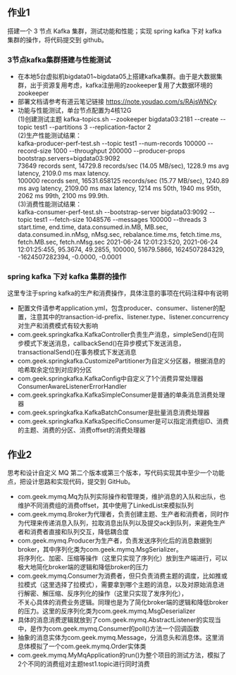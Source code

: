 ## 作业1 ##
搭建一个 3 节点 Kafka 集群，测试功能和性能；实现 spring kafka 下对 kafka 集群的操作，将代码提交到 github。  
### 3节点kafka集群搭建与性能测试 ###
- 在本地5台虚拟机bigdata01~bigdata05上搭建kafka集群。由于是大数据集群，出于资源复用考虑，kafka注册用的zookeeper复用了大数据环境的zookeeper
- 部署文档请参考有道云笔记链接 https://note.youdao.com/s/RAjsWNCy
- 功能与性能测试，单台节点配置为4核12G  
(1)创建测试主题 kafka-topics.sh --zookeeper bigdata03:2181 --create --topic test1 --partitions 3 --replication-factor 2  
(2)生产性能测试结果：  
kafka-producer-perf-test.sh --topic test1 --num-records 100000 --record-size 1000 --throughput 200000 --producer-props bootstrap.servers=bigdata03:9092  
73649 records sent, 14729.8 records/sec (14.05 MB/sec), 1228.9 ms avg latency, 2109.0 ms max latency.  
100000 records sent, 16531.658125 records/sec (15.77 MB/sec), 1240.89 ms avg latency, 2109.00 ms max latency, 1214 ms 50th, 1940 ms 95th, 2062 ms 99th, 2100 ms 99.9th.  
(3)消费性能测试结果：  
kafka-consumer-perf-test.sh --bootstrap-server bigdata03:9092 --topic test1 --fetch-size 1048576 --messages 100000 --threads 3
start.time, end.time, data.consumed.in.MB, MB.sec, data.consumed.in.nMsg, nMsg.sec, rebalance.time.ms, fetch.time.ms, fetch.MB.sec, fetch.nMsg.sec
2021-06-24 12:01:23:520, 2021-06-24 12:01:25:455, 95.3674, 49.2855, 100000, 51679.5866, 1624507284329, -1624507282394, -0.0000, -0.0001  

### spring kafka 下对 kafka 集群的操作 ###
这里专注于spring kafka的生产和消费操作，具体注意的事项在代码注释中有说明  
- 配置文件请参考application.yml，包含producer、consumer、listener的配置，注意其中的transaction-id-prefix、listener.type、listener.concurrency对生产和消费模式有较大影响
- com.geek.springkafka.KafkaController负责生产消息，simpleSend()在同步模式下发送消息，callbackSend()在异步模式下发送消息，transactionalSend()在事务模式下发送消息
- com.geek.springkafka.CustomizePartitioner为自定义分区器，根据消息的哈希取余定位到对应的分区
- com.geek.springkafka.KafkaConfig中自定义了1个消费异常处理器ConsumerAwareListenerErrorHandler
- com.geek.springkafka.KafkaSimpleConsumer是普通的单条消息消费处理器
- com.geek.springkafka.KafkaBatchConsumer是批量消息消费处理器
- com.geek.springkafka.KafkaSpecificConsumer是可以指定消费组ID、消费的主题、消费的分区、消费offset的消费处理器

## 作业2 ##
思考和设计自定义 MQ 第二个版本或第三个版本，写代码实现其中至少一个功能点，把设计思路和实现代码，提交到 GitHub。   
- com.geek.mymq.Mq为队列实际操作和管理类，维护消息的入队和出队，也维护不同消费组的消费offset，其中使用了LinkedList来模拟队列
- com.geek.mymq.Broker为代理者，负责创建主题、生产者和消费者，同时作为代理来传递消息入队列，拉取消息出队列以及提交ack到队列，来避免生产者和消费者直接和队列交互，降低耦合度
- com.geek.mymq.Producer为生产者，负责发送序列化后的消息数据到broker，其中序列化类为com.geek.mymq.MsgSerializer。  
将序列化、加密、压缩等操作（这里只实现了序列化）放到生产端进行，可以极大地简化broker端的逻辑和降低broker的压力
- com.geek.mymq.Consumer为消费者，但只负责消费主题的调度，比如推或拉模式（这里选择了拉模式），需要拿到哪个主题的消息，以及对原始消息进行解密、解压缩、反序列化的操作（这里只实现了发序列化），   
不关心具体的消费业务逻辑。同理也是为了简化broker端的逻辑和降低broker的压力。这里的反序列化类为com.geek.mymq.MsgDeserializer
- 具体的消息消费逻辑就放到了com.geek.mymq.AbstractListener的实现当中，是作为com.geek.mymq.Consumer的poll()方法一个回调函数
- 抽象的消息实体为com.geek.mymq.Message，分消息头和消息体。这里消息体模拟了一个com.geek.mymq.Order实体类
- com.geek.mymq.MyMqApplication的run()为整个项目的测试方法，模拟了2个不同的消费组对主题test1.topic进行同时消费
